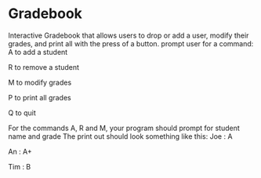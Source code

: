 # Gradebook
Interactive Gradebook that allows users to drop or add a user, modify their grades, and print all with the press of a button.
prompt user for a command:
A to add a student

R to remove a student

M to modify grades

P to print all grades

Q to quit

For the commands A, R and M, your program should prompt for student name and grade
The print out should look something like this:
Joe : A

An : A+

Tim : B
